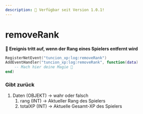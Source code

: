 ```yaml
---
description: 🔧 Verfügbar seit Version 1.0.1!
---
```


# removeRank

**📢 Ereignis tritt auf, wenn der Rang eines Spielers entfernt wird**

```lua
RegisterNetEvent("tuncion_xp:log:removeRank")
AddEventHandler("tuncion_xp:log:removeRank", function(data)
    -- Mach hier deine Magie 💫
end)
```

### Gibt zurück

1. Daten <span className="color-blue">(OBJEKT)</span> <span className="color-orange">-> wahr oder falsch</span>
   1. rang <span className="color-blue">(INT)</span> <span className="color-orange">-> Aktueller Rang des Spielers</span>
   2. totalXP <span className="color-blue">(INT)</span> <span className="color-orange">-> Aktuelle Gesamt-XP des Spielers</span>